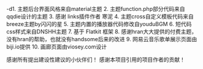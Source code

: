 -d1. 主题后台界面风格来自material主题
2. 主题function.php部分代码来自 qqdie设计的主题
3. 感谢 links插件作者 寒泥
4. 主题cross自定义模板代码来自 breeze主题by闪闪的星
5. 主题内置的播放器代码修改自youduBGM
6. 短代码css样式来自DNSHH主题
7. 基于 Flatkit 框架
8. 感谢hran大大提供的付费主题，没有hran的帮助，也就没有handsome后来的改进
9. 网易云音乐歌单展示页面由biji.io提供
10. 画廊页面由viosey.com设计

感谢所有提出建设性建议的小伙伴们！
感谢本项目引用的项目作者的贡献！
